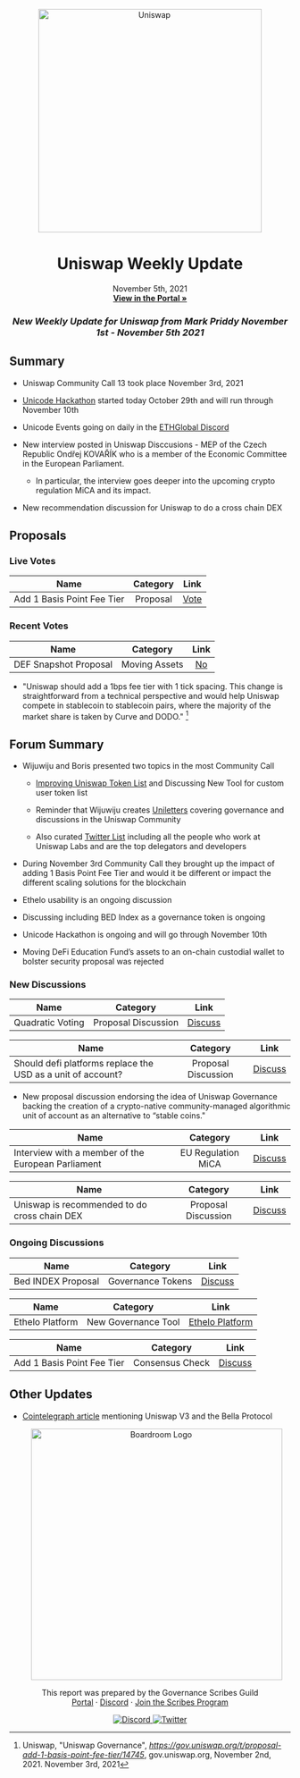 <p align="center">
  <a href="http://app.boardroom.info/BanklessDAO">
    <img src="https://cryptotesters-images.s3.eu-central-1.amazonaws.com/banner_top_5db6e272ee.jpg" alt="Uniswap" width="400" />
  </a>
  <h1 align="center">Uniswap Weekly Update</h1>
  <p align="center">
    November 5th, 2021
  <br />
  <a href="http://app.boardroom.info/BanklessDAO"><strong>View in the Portal »</strong></a>
  <br />
  </p>
</p>

### <p align="center"> *New Weekly Update for Uniswap from Mark Priddy November 1st - November 5th 2021*





## Summary

- Uniswap Community Call 13 took place November 3rd, 2021

- [Unicode Hackathon](https://unicode.ethglobal.com/) started today October 29th and will run through November 10th

- Unicode Events going on daily in the [ETHGlobal Discord](https://discord.com/invite/ethglobal)

- New interview posted in Uniswap Disccusions - MEP of the Czech Republic Ondřej KOVAŘÍK who is a member of the Economic Committee in the European Parliament. 
  - In particular, the interview goes deeper into the upcoming crypto regulation MiCA and its impact.

- New recommendation discussion for Uniswap to do a cross chain DEX

## Proposals

	


	
### Live Votes

| Name          | Category      | Link   |
| ------------- |:-------------:| :-----:|
| Add 1 Basis Point Fee Tier | Proposal | [Vote](https://app.uniswap.org/#/vote/2/9)
	

### Recent Votes
	

| Name          | Category      | Link   |
| ------------- |:-------------:| :-----:|
| DEF Snapshot Proposal | Moving Assets | [No](https://gov.uniswap.org/t/moving-defs-assets-to-an-on-chain-custodial-wallet-to-bolster-security/14328)

	
- "Uniswap should add a 1bps fee tier with 1 tick spacing. This change is straightforward from a technical perspective and would help Uniswap compete in stablecoin to stablecoin pairs, where the majority of the market share is taken by Curve and DODO." [^1]
	
[^1]: Uniswap, "Uniswap Governance", *https://gov.uniswap.org/t/proposal-add-1-basis-point-fee-tier/14745*, gov.uniswap.org, November 2nd, 2021. November 3rd, 2021

## Forum Summary

- Wijuwiju and Boris presented two topics in the most Community Call
	
  - [Improving Uniswap Token List](https://uniswap.org/blog/token-lists/) and Discussing New Tool for custom user token list
	
  - Reminder that Wijuwiju creates [Uniletters](https://uniletters.substack.com/) covering governance and discussions in the Uniswap Community
	
  - Also curated [Twitter List](https://twitter.com/i/lists/1455137581772034048) including all the people who work at Uniswap Labs and are the top delegators and developers

- During November 3rd Community Call they brought up the impact of adding 1 Basis Point Fee Tier and would it be different or impact the different scaling solutions for the blockchain

- Ethelo usability is an ongoing discussion

- Discussing including BED Index as a governance token is ongoing

- Unicode Hackathon is ongoing and will go through November 10th
	
- Moving DeFi Education Fund’s assets to an on-chain custodial wallet to bolster security proposal was rejected

### New Discussions


| Name          | Category      | Link   |
| ------------- |:-------------:| :-----:|
| Quadratic Voting | Proposal Discussion | [Discuss](https://gov.uniswap.org/t/quadratic-voting/2428/4)
	
	
| Name          | Category      | Link   |
| ------------- |:-------------:| :-----:|
| Should defi platforms replace the USD as a unit of account? | Proposal Discussion | [Discuss](https://gov.uniswap.org/t/proposal-discussion-should-defi-platforms-replace-the-usd-as-a-unit-of-account/14741)

- New proposal discussion endorsing the idea of Uniswap Governance backing the creation of a crypto-native community-managed algorithmic unit of account as an alternative to “stable coins."
	
| Name          | Category      | Link   |
| ------------- |:-------------:| :-----:|
| Interview with a member of the European Parliament | EU Regulation MiCA | [Discuss](https://gov.uniswap.org/t/eu-regulation-mica-interview-with-a-member-of-the-european-parliament/14675)	

	
| Name          | Category      | Link   |
| ------------- |:-------------:| :-----:|
| Uniswap is recommended to do cross chain DEX | Proposal Discussion | [Discuss](https://gov.uniswap.org/t/uniswap-is-recommended-to-do-cross-chain-dex/14682)	
	
	
### Ongoing Discussions


| Name          | Category      | Link   |
| ------------- |:-------------:| :-----:|
| Bed INDEX Proposal | Governance Tokens | [Discuss](https://gov.uniswap.org/t/bed-index-proposal/14562)   |
	
	
| Name          | Category      | Link   |
| ------------- |:-------------:| :-----:|
| Ethelo Platform | New Governance Tool | [Ethelo Platform](https://ethelo.com/)
	
	
| Name          | Category      | Link   |
| ------------- |:-------------:| :-----:|
| Add 1 Basis Point Fee Tier | Consensus Check | [Discuss](https://gov.uniswap.org/t/consensus-check-add-1-basis-point-fee-tier/14612)

## Other Updates

- [Cointelegraph article](https://cointelegraph.com/news/defi-strategists-and-investors-stand-to-gain-from-a-permissionless-quantitative-strategy-platform-built-on-uniswap-v3) mentioning Uniswap V3 and the Bella Protocol
  
  
  
  
  <p align="center">
  <a href="http://app.boardroom.info/">
    <img src="https://i.ibb.co/PFcchnQ/boardroom.png" alt="Boardroom Logo" width="450" />
  </a>
</p>

<p align="center">
	This report was prepared by the Governance Scribes Guild
  <br />
  <a href="http://boardroom.info/">Portal</a>
  ·
  <a href="https://discord.com/invite/tgrTFg9">Discord</a>
  ·
  <a href="https://boardroom.mirror.xyz/JHrN8nVy_J4C7Xzj37zoyPANg0ZnNszhWy9YOZHC0lM">Join the Scribes Program</a>
</p>

<p align="center">
  <a href="https://discord.gg/CEZ8WfuK8s">
    <img src="https://img.shields.io/badge/Discord-Join-7289da?style=for-the-badge&logo=discord&logoColor=white" alt="Discord" />
  </a>
  <a href="https://twitter.com/boardroom_info">
    <img src="https://img.shields.io/badge/Twitter-Follow-1da1f2?style=for-the-badge&logo=twitter&logoColor=white" alt="Twitter" />
  </a>
</p>
